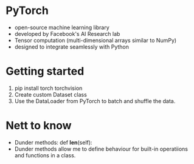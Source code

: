 # PyTorch

- open-source machine learning library
- developed by Facebook's AI Research lab
- Tensor computation (multi-dimensional arrays similar to NumPy)
- designed to integrate seamlessly with Python

# Getting started

1. pip install torch torchvision
2. Create custom Dataset class
3. Use the DataLoader from PyTorch to batch and shuffle the data.


# Nett to know

- Dunder methods: def __len__(self):
- Dunder methods allow me to define behaviour for built-in operatiions and functions in a class.



